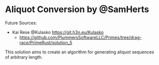 # Aliquot Conversion by @SamHerts

Future Sources:
- Kai Rese @Kulasko https://git.h3n.eu/Kulasko
  - https://github.com/PlummersSoftwareLLC/Primes/tree/drag-race/PrimeRust/solution_5

This solution aims to create an algorithm for generating aliquot sequences of arbitrary length.

